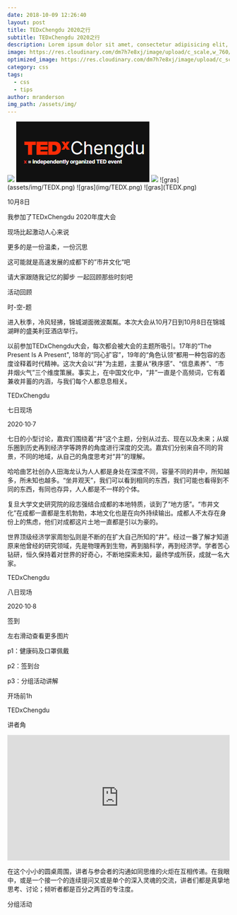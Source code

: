 ```yaml
---
date: 2018-10-09 12:26:40
layout: post
title: TEDxChengdu 2020之行
subtitle: TEDxChengdu 2020之行
description: Lorem ipsum dolor sit amet, consectetur adipisicing elit, sed do eiusmod tempor incididunt ut labore et dolore magna aliqua.
image: https://res.cloudinary.com/dm7h7e8xj/image/upload/c_scale,w_760/v1506079212/jekflix-capa_vfhuzh.png
optimized_image: https://res.cloudinary.com/dm7h7e8xj/image/upload/c_scale,w_380/v1506079212/jekflix-capa_vfhuzh.png
category: css
tags:
  - css
  - tips
author: mranderson
img_path: /assets/img/
---
```

<img src="https://res.cloudinary.com/demo/image/upload/sample.jpg" />
<img src="/assets/img/TEDX.png" />
<img src="img/TEDX.png" />
![gras](assets/img/TEDX.png)
![gras](img/TEDX.png)
![gras](TEDX.png)

10月8日

我参加了TEDxChengdu 2020年度大会

现场比起激动人心来说

更多的是一份温柔，一份沉思

这可能就是高速发展的成都下的”市井文化“吧

请大家跟随我记忆的脚步 一起回顾那些时刻吧

活动回顾

时-空-题

进入秋季，冷风轻拂，锦城湖面微波粼粼。本次大会从10月7日到10月8日在锦城湖畔的盛美利亚酒店举行。

以前参加TEDxChengdu大会，每次都会被大会的主题所吸引。17年的“The Present Is A Present", 18年的“同心扩容”，19年的“角色认领“都用一种包容的态度诠释着时代精神。这次大会以“井”为主题，主要从“秩序感”、“信息素养”、“市井烟火气”三个维度策展。事实上，在中国文化中，“井”一直是个高频词，它有着兼收并蓄的内涵，与我们每个人都息息相关。

TEDxChengdu

七日现场

2020·10·7

七日的小型讨论，嘉宾们围绕着“井”这个主题，分别从过去、现在以及未来；从娱乐圈到历史再到经济学等跨界的角度进行深度的交流。嘉宾们分别来自不同的背景，不同的地域，从自己的角度思考对“井”的理解。

哈哈曲艺社创办人田海龙认为人人都是身处在深度不同，容量不同的井中，所知越多，所未知也越多。“坐井观天”，我们可以看到相同的东西，我们可能也看得到不同的东西，有同也存异，人人都是不一样的个体。

复旦大学文史研究院的段志强结合成都的本地特质，谈到了“地方感”。“市井文化”在成都一直都是生机勃勃，本地文化也是在向外持续输出。成都人不太存在身份上的焦虑，他们对成都这片土地一直都是引以为豪的。

世界顶级经济学家周恕弘则是不断的在扩大自己所知的“井”。经过一番了解才知道原来他曾经的研究领域，先是物理再到生物，再到脑科学，再到经济学。学者苦心钻研，恒久保持着对世界的好奇心，不断地探索未知，最终学成所获，成就一名大家。

TEDxChengdu

八日现场

2020·10·8

签到

左右滑动查看更多图片

p1：健康码及口罩佩戴

p2：签到台

p3：分组活动讲解

开场前1h

TEDxChengdu

讲者角


<div style="max-width:854px"><div style="position:relative;height:0;padding-bottom:56.25%"><iframe src="https://embed.ted.com/talks/lang/en/martin_lockley_the_dinosaur_detectives_of_real_life_jurassic_parks" width="854" height="480" style="position:absolute;left:0;top:0;width:100%;height:100%" frameborder="0" scrolling="no" allowfullscreen></iframe></div></div>


在这个小小的圆桌周围，讲者与参会者的沟通如同思维的火炬在互相传递。在我眼中，或是一个接一个的连续提问又或是单个的深入灵魂的交流，讲者们都是真挚地思考、讨论；倾听者都是百分之两百的专注度。



分组活动
